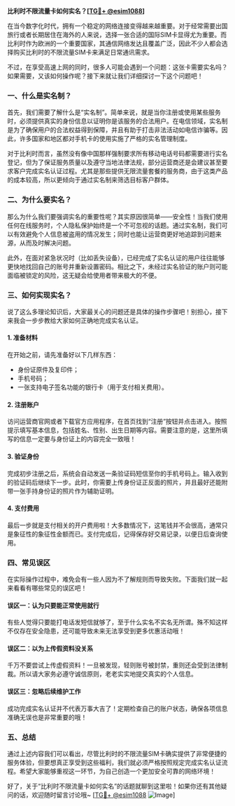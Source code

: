 **比利时不限流量卡如何实名？[[TG💪+ @esim1088](https://t.me/s/esim1088)]**

在当今数字化时代，拥有一个稳定的网络连接变得越来越重要。对于经常需要出国旅行或者长期居住在海外的人来说，选择一张合适的国际SIM卡显得尤为重要。而比利时作为欧洲的一个重要国家，其通信网络发达且覆盖广泛，因此不少人都会选择购买比利时的不限流量SIM卡来满足日常通讯需求。

不过，在享受高速上网的同时，很多人可能会遇到一个问题：这张卡需要实名吗？如果需要，又该如何操作呢？接下来就让我们详细探讨一下这个问题吧！

### 一、什么是实名制？

首先，我们需要了解什么是“实名制”。简单来说，就是当你注册或使用某些服务时，必须提供真实的身份信息以证明你是该服务的合法用户。在电信领域，实名制是为了确保用户的合法权益得到保障，并且有助于打击非法活动如电信诈骗等。因此，许多国家和地区都对手机卡的使用实施了严格的实名管理制度。

对于比利时而言，虽然没有像中国那样强制要求所有移动电话号码都需要进行实名登记，但为了保证服务质量以及遵守当地法律法规，部分运营商还是会建议甚至要求客户完成实名认证过程。尤其是那些提供无限流量套餐的服务商，由于这类产品的成本较高，所以更倾向于通过实名制来筛选目标客户群体。

### 二、为什么要实名？

那么为什么我们要强调实名的重要性呢？其实原因很简单——安全性！当我们使用任何在线服务时，个人隐私保护始终是一个不可忽视的话题。通过实名制，我们可以有效避免个人信息被盗用的情况发生；同时也能让运营商更好地追踪到问题来源，从而及时解决问题。

此外，在面对紧急状况时（比如丢失设备），已经完成了实名认证的用户往往能够更快地找回自己的账号并重新设置密码。相比之下，未经过实名验证的账户则可能面临被锁定的风险，这无疑会给使用者带来极大的不便。

### 三、如何实现实名？

说了这么多理论知识后，大家最关心的问题还是具体的操作步骤吧！别担心，接下来我会一步步教给大家如何正确地完成实名认证。

#### 1. 准备材料
在开始之前，请先准备好以下几样东西：
- 身份证原件及复印件；
- 手机号码；
- 一张支持电子签名功能的银行卡（用于支付相关费用）。

#### 2. 注册账户
访问运营商官网或者下载官方应用程序，在首页找到“注册”按钮并点击进入。按照提示填写基本信息，包括姓名、性别、出生日期等内容。需要注意的是，这里所填写的信息一定要与身份证上的内容完全一致哦！

#### 3. 验证身份
完成初步注册之后，系统会自动发送一条验证码短信至你的手机号码上。输入收到的验证码后继续下一步。此时，你需要上传身份证正反面的照片，并且最好还能附带一张手持身份证的照片作为辅助证明。

#### 4. 支付费用
最后一步就是支付相关的开户费用啦！大多数情况下，这笔钱并不会很高，通常只是象征性的象征性金额而已。支付完成后，记得保存好交易记录，以便日后查询使用。

### 四、常见误区

在实际操作过程中，难免会有一些人因为不了解规则而导致失败。下面我们就一起来看看有哪些常见的误区吧！

#### 误区一：认为只要能正常使用就行
有些人觉得只要能打电话发短信就够了，至于什么实名不实名无所谓。殊不知这样不仅存在安全隐患，还可能导致未来无法享受到更多优惠活动哦！

#### 误区二：以为上传假资料没关系
千万不要尝试上传虚假资料！一旦被发现，轻则账号被封禁，重则还会受到法律制裁。所以请大家务必遵守诚信原则，老老实实地提交真实的个人信息。

#### 误区三：忽略后续维护工作
成功完成实名认证并不代表万事大吉了！定期检查自己的账户状态，确保各项信息准确无误也是非常重要的哦！

### 五、总结

通过上述内容我们可以看出，尽管比利时的不限流量SIM卡确实提供了非常便捷的服务体验，但要想真正享受到这些福利，我们就必须严格按照规定完成实名认证流程。希望大家能够重视这一环节，为自己创造一个更加安全可靠的网络环境！

好了，关于“比利时不限流量卡如何实名”的话题就聊到这里啦！如果你还有其他疑问的话，欢迎随时留言讨论哦~ [[TG💪+ @esim1088](https://t.me/s/esim1088) ![Image](https://i.postimg.cc/4NQfJmqS/Snipaste-2025-05-13-00-14-12.png)]